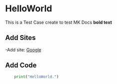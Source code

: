 # HelloWorld

This is a Test Case create to test MK Docs
**bold text**

## Add Sites
-Add site: [Google](www.google.com)

## Add Code

```python
	print("HelloWorld.")
```


